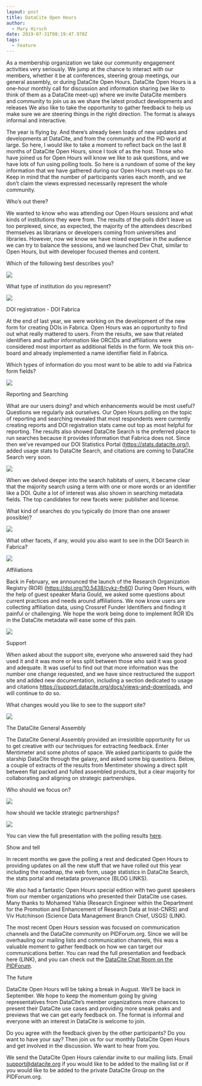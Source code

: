 ```yaml
---
layout: post
title: DataCite Open Hours
author:
  - Mary Hirsch
date: 2019-07-31T08:19:47.970Z
tags:
  - Feature
---
```









As a membership organization we take our community engagement activities very seriously. We jump at the chance to interact with our members, whether it be at conferences, steering group meetings, our general assembly, or during DataCite Open Hours. DataCite Open Hours is a one-hour monthly call for discussion and information sharing (we like to think of them as a DataCite meet-up) where we invite DataCite members and community to join us as we share the latest product developments and releases We also like to take the opportunity to gather feedback to help us make sure we are steering things in the right direction. The format is always informal and interactive.

The year is flying by. And there’s already been loads of new updates and developments at DataCite, and from the community and the PID world at large. So here, I would like to take a moment to reflect back on the last 8 months of DataCite Open Hours, since I took of as the host. Those who have joined us for Open Hours will know we like to ask questions, and we have lots of fun using polling tools. So here is a rundown of some of the key information that we have gathered during our Open Hours meet-ups so far. Keep in mind that the number of participants varies each month, and we don’t claim the views expressed necessarily represent the whole community. 

Who’s out there?

We wanted to know who was attending our Open Hours sessions and what kinds of institutions they were from. The results of the polls didn’t leave us too perplexed, since, as expected, the majority of the attendees described themselves as librarians or developers coming from universities and libraries. However, now we know we have mixed expertise in the audience we can try to balance the sessions, and we launched Dev Chat, similar to Open Hours, but with developer focused themes and content.

Which of the following best describes you?

![](/images/uploads/screen-shot-2019-07-31-at-10.27.00.png)

What type of institution do you represent?

![](/images/uploads/screen-shot-2019-07-31-at-10.30.55.png)

DOI registration - DOI Fabrica

At the end of last year, we were working on the development of the new form for creating DOIs in Fabrica. Open Hours was an opportunity to find out what really mattered to users. From the results, we saw that related identifiers and author information like ORCIDs and affiliations were considered most important as additional fields in the form. We took this on-board and already implemented a name identifier field in Fabrica. 

Which types of information do you most want to be able to add via Fabrica form fields?

![](/images/uploads/screen-shot-2019-07-31-at-10.36.27.png)

Reporting and Searching

What are our users doing? and which enhancements would be most useful? Questions we regularly ask ourselves. Our Open Hours polling on the topic of reporting and searching revealed that most respondents were currently creating reports and DOI registration stats came out top as most helpful for reporting. The results also showed DataCite Search is the preferred place to run searches because it provides information that Fabrica does not. Since then we’ve revamped our DOI Statistics Portal (https://stats.datacite.org/), added usage stats to DataCite Search, and citations are coming to DataCite Search very soon.

![](/images/uploads/screen-shot-2019-07-31-at-10.59.03.png)

When we delved deeper into the search habitats of users, it became clear that the majority search using a term with one or more words or an identifier like a DOI. Quite a lot of interest was also shown in searching metadata fields. The top candidates for new facets were: publisher and license.

What kind of searches do you typically do (more than one answer possible)?

![](/images/uploads/screen-shot-2019-07-31-at-11.08.01.png)

What other facets, if any, would you also want to see in the DOI Search in Fabrica?

![](/images/uploads/screen-shot-2019-07-31-at-11.12.06.png)

Affiliations

Back in February, we announced the launch of the Research Organization Registry (ROR) (https://doi.org/10.5438/cykz-fh60) During Open Hours, with the help of guest speaker Maria Gould, we asked some questions about current practices and needs around affiliations. We now know users are collecting affiliation data, using Crossref Funder Identifiers and finding it painful or challenging. We hope the work being done to implement ROR IDs in the DataCite metadata will ease some of this pain.

![](/images/uploads/screen-shot-2019-07-31-at-11.16.12.png)

Support

When asked about the support site, everyone who answered said they had used it and it was more or less split between those who said it was good and adequate. It was useful to find out that more information was the number one change requested, and we have since restructured the support site and added new documentation, including a section dedicated to usage and citations https://support.datacite.org/docs/views-and-downloads, and will continue to do so.

What changes would you like to see to the support site?

![](/images/uploads/screen-shot-2019-07-31-at-11.19.19.png)

The DataCite General Assembly

The DataCite General Assembly provided an irresistible opportunity for us to get creative with our techniques for extracting feedback. Enter Mentimeter and some photos of space. We asked participants to guide the starship DataCite through the galaxy, and asked some big questions. Below, a couple of extracts of the results from Mentimeter showing a direct split between flat packed and fulled assembled products, but a clear majority for collaborating and aligning on strategic partnerships.

Who should we focus on? 

![](/images/uploads/screen-shot-2019-07-31-at-11.24.44.png)

how should we tackle strategic partnerships? 

![](/images/uploads/screen-shot-2019-07-31-at-11.23.32.png)

You can view the full presentation with the polling results [here](https://datacite.org/assets/Feedback%20session_GA%2020190101.pdf).

Show and tell

In recent months we gave the polling a rest and dedicated Open Hours to providing updates on all the new stuff that we have rolled out this year including the roadmap, the web form, usage statistics in DataCite Search, the stats portal and metadata provenance (BLOG LINKS).

We also had a fantastic Open Hours special edition with two guest speakers from our member organizations who presented their DataCite use cases. Many thanks to Mohamed Yahia (Research Engineer within the Department for the Promotion and Enhancement of Research Data at Inist-CNRS) and Viv Hutchinson (Science Data Management Branch Chief, USGS) (LINK).

The most recent Open Hours session was focused on communication channels and the DataCite community on PIDForum.org. Since we will be overhauling our mailing lists and communication channels, this was a valuable moment to gather feedback on how we can target our communications better. You can read the full presentation and feedback here (LINK), and you can check out the [DataCite Chat Room on the PIDForum](https://www.pidforum.org/c/datacite-chat-room). 

The future

DataCite Open Hours will be taking a break in August. We’ll be back in September. We hope to keep the momentum going by giving representatives from DataCite’s member organizations more chances to present their DataCite use cases and  providing more sneak peaks and previews that we can get early feedback on. The format is informal and everyone with an interest in DataCite is welcome to join.

Do you agree with the feedback given by the other participants? Do you want to have your say? Then join us for our monthly DataCite Open Hours and get involved in the discussion. We want to hear from you.

We send the DataCite Open Hours calendar invite to our mailing lists. Email support@datacite.org if you would like to be added to the mailing list or if you would like to be added to the private DataCite Group on the PIDForum.org.
